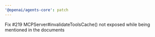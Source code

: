 ```yaml
---
'@openai/agents-core': patch
---
```


Fix #219 MCPServer#invalidateToolsCache() not exposed while being mentioned in the documents

